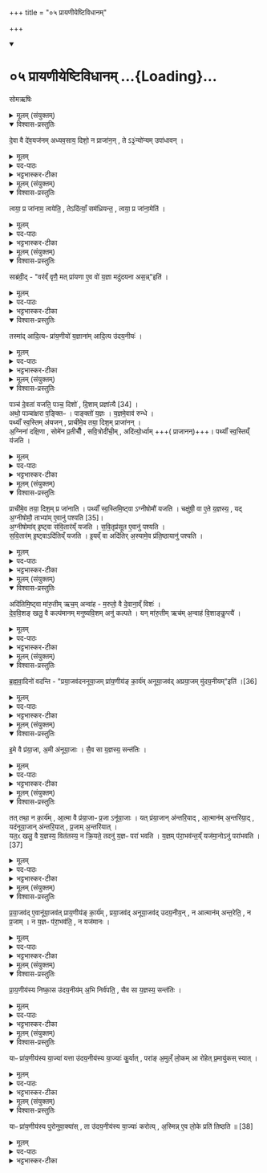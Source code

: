 +++
title = "०५ प्रायणीयेष्टिविधानम्"

+++
<div class="js_include" includetitle="true" newlevelforh1="1" unfilled url="/vedAH_yajuH/taittirIyam/sArasvata-vibhAgaH/saMhitA/sarva-prastutiH/6/1/05_prAyaNIyeShTividhAnam">
<details open><summary><h1>०५ प्रायणीयेष्टिविधानम् ...{Loading}...</h1></summary>

सोमऋषिः

<details><summary>मूलम् (संयुक्तम्)</summary>

दे॒वा वै दे॑व॒यज॑नमध्यव॒साय॒ दिशो॒ न प्राजा॑न॒न्तेऽ३॒॑ न्यो॑न्यमुपा॑धाव॒न्
</details>

<details open><summary>विश्वास-प्रस्तुतिः</summary>

दे॒वा वै दे॑व॒यज॑नम् अध्यव॒साय॒ दिशो॒ न प्राजा॑न॒न् , ते ऽ३॒॑न्यो॑न्यम् उपा॑धावन् ।
</details>

<details><summary>मूलम्</summary>

दे॒वा वै दे॑व॒यज॑नम् अध्यव॒साय॒ दिशो॒ न प्राजा॑न॒न् , ते ऽ३॒॑न्यो॑न्यम् उपा॑धावन् ।
</details>

<details><summary>पद-पाठः</summary>

दे॒वाः । वै । दे॒व॒यज॑न॒मिति॑ देव-यज॑नम् । अ॒ध्य॒व॒सायेत्य॑धि-अ॒व॒साय॑ । दिशः॑ । न । प्रेति॑ । अ॒जा॒न॒न् । ते । अ॒न्यः । अ॒न्यम् । उपेति॑ । अ॒धा॒व॒न् । 
</details>

<details><summary>भट्टभास्कर-टीका</summary>

1अत्र 'भद्रादभि श्रेयः' इत्यादीनां दीक्षितवादानां ब्राह्मणमौपानुवाक्यस्य प्रथमानुवाके द्रष्टव्यम् । अथ प्रायणीयोदयनीययोः कांश्चिद्विशेषान्विधातुमाह - देवा वै देवयजनमित्यादि ॥ देवा इज्यन्तेऽस्मिन्निति देवयजनम्; कृदुत्तरपदप्रकृतिस्वरत्वेन लित्स्वरः । देवा वै देवयजनमध्यवसाय 'अत्र देवा यष्टव्याः' इति स्थानविशेषाध्यवसायानन्तरं दिशः प्रागादिकाः न प्राजानन् इयं प्राचीयं दक्षिणेत्यादि निश्चेतुं नाशकुवन् । ततश्च व्यामुग्धचित्ताः दिग्विशेषापरिज्ञानेन प्राग्वंशादिकरणासमर्थाः अभवन् । ततस्ते अन्योन्यमुपाधावन् अन्यमन्योऽन्यं चान्य इत्येवं परस्परस्य समीपमगच्छन् । 'कर्मव्यतिहारे सर्वनाम्नो द्वे भवतः समासवच्च बहुलम् । यदा समासवत्तदा पूर्वस्य प्रथमैकवचनम्' इति रूपसिद्धिः ॥
</details>

<details><summary>मूलम् (संयुक्तम्)</summary>

त्वया॒ प्र जा॑नाम॒ त्वयेति॒ तेऽदि॑त्याँ॒ सम॑ध्रियन्त॒ त्वया॒ प्र जा॑ना॒मेति॒
</details>

<details open><summary>विश्वास-प्रस्तुतिः</summary>

त्वया॒ प्र जा॑नाम॒ त्वयेति॒ , तेऽदि॑त्याँ॒ सम॑ध्रियन्त॒ , त्वया॒ प्र जा॑ना॒मेति॑ ।
</details>

<details><summary>मूलम्</summary>

त्वया॒ प्र जा॑नाम॒ त्वयेति॒ , तेऽदि॑त्याँ॒ सम॑ध्रियन्त॒ , त्वया॒ प्र जा॑ना॒मेति॑ ।
</details>

<details><summary>पद-पाठः</summary>

त्वया॑ । प्रेति॑ । जा॒ना॒म॒ । त्वया॑ । इति॑ ।  
ते । अदि॑त्याम् । समिति॑ । अ॒ध्रि॒य॒न्त॒ ।  
त्वया॑ । प्रेति॑ । जा॒ना॒म॒ । इति॑ ।   

</details>

<details><summary>भट्टभास्कर-टीका</summary>

2केनाभिप्रायेणोपाधावन्नित्याह - त्वया प्र जानाम दिशः त्वं नो दिशः प्रज्ञापयेति वदन्तो देवास्मंभूय एकमुपाधावन्निति । उपगन्तव्यस्य वीप्स्यमानत्वाद्द्विर्वचनं - त्वया त्वया च [त्वयेति] । वीप्सायाश्च सुब्विषयत्वादाख्यातं न द्विरुच्यते । यथा - 'पुरुष इष्टकामुपादधात्पुरुष इष्टकाम्' इति । अथ देवा अन्यतोनुत्पन्नदिग्ज्ञानाः अदित्यां समघ्रियन्त अदितिसकाशे संभूयातिष्ठन्त त्वया प्र जानामेति । धृङ् अवस्थाने, तौदादिकः, 'रिङ्शयग्लिङ्क्षु' ॥
</details>

<details><summary>मूलम् (संयुक्तम्)</summary>

साब्र॑वी॒द्वर॑व्ँवृणै॒ मत्प्रा॑यणा ए॒व वो॑ य॒ज्ञा मदु॑दयना अस॒न्निति॒ तस्मा॑दादि॒त्यᳶ प्रा॑य॒णीयो॑ य॒ज्ञाना॑मादि॒त्य उ॑दय॒नीय॒ᳶ
</details>

<details open><summary>विश्वास-प्रस्तुतिः</summary>

साब्र॑वी॒द् - "वर॑व्ँ वृणै॒ मत् प्रा॑यणा ए॒व वो॑ य॒ज्ञा मदु॑दयना अस॒न्न्"इति॑ ।  
</details>

<details><summary>मूलम्</summary>

साब्र॑वी॒द् - "वर॑व्ँ वृणै॒ मत् प्रा॑यणा ए॒व वो॑ य॒ज्ञा मदु॑दयना अस॒न्न्"इति॑ ।  
</details>

<details><summary>पद-पाठः</summary>

सा । अ॒ब्र॒वी॒त् ।   
वर॑म् । वृ॒णै॒ ।   
मत्प्रा॑यणा॒ इति॒ मत्-प्रा॒य॒णाः॒ । ए॒व । वः॒ । य॒ज्ञाः । मदु॑दयना॒ इति॒ मत्-उ॒द॒य॒नाः॒ । अ॒स॒न् । इति॑ । 
</details>

<details><summary>भट्टभास्कर-टीका</summary>

3अधुना अदितिः दिशः प्रज्ञापयितुमना अब्रवीत् - वरं वृणै युष्मत्तः युष्माकं दिशः प्रज्ञापयिष्यामि यूयमिदमनुज्ञातुमर्हथ । कः पुनर्वर इत्याह - मत्वप्रायण इति ॥ प्रासंगिकमुदयनीयविषयं देवताविधानं, समानन्यायत्वात् । प्रयन्ति प्रारभंन्तेऽनेनेति प्रायणं प्रारम्भः देवता । उद्यन्ति उत्तिष्ठन्ति संस्थापयन्त्यनेनेति उदयनं समाप्तिः देवता । उभत्रापि करणे ल्युट्, सामान्यविवक्षया नपुंसकत्वम् । अहं प्रायणं येषामहमुदयनं येषामिति बहुव्रीहिः, 'त्वमावेकवचने' इति मादेशः । युष्माकं यज्ञाः मत्प्रायणा मदुदयना असन् सन्त्विति साऽब्रवीत्, वरं च देवेभ्यो लब्धवती ।
</details>

<details open><summary>विश्वास-प्रस्तुतिः</summary>

तस्मा॑द् आदि॒त्यᳶ प्रा॑य॒णीयो॑ य॒ज्ञाना॑म् आदि॒त्य उ॑दय॒नीयः॑ ।
</details>

<details><summary>मूलम्</summary>

तस्मा॑द् आदि॒त्यᳶ प्रा॑य॒णीयो॑ य॒ज्ञाना॑म् आदि॒त्य उ॑दय॒नीयः॑ ।
</details>

<details><summary>पद-पाठः</summary>

तस्मा॑त् । आ॒दि॒त्यः । प्रा॒य॒णीय॒ इति॑ प्र-अ॒य॒नीयः॑ । य॒ज्ञाना॑म् । आ॒दि॒त्यः । उ॒द॒य॒नीय॒ इत्यु॑त्-अ॒य॒नीयः॑ । 
</details>

<details><summary>भट्टभास्कर-टीका</summary>

तस्मात् यज्ञानां प्रायणीय उदयनीयश्च आदित्यः अदितिदेवत्यः । 'दित्यदिति' इति ण्यः । प्रायणीयः प्रारम्भयागः, उदयनीयस्समाप्तियागः । उभयत्रापि 'कृत्यल्युटो बहुलम्' इति करणे अनीयर्, 'उपोत्तमं रिति' इत्युपोत्तमस्योदात्तत्वम् । यद्वा - प्रायणं प्रारम्भः, उदयनं समाप्तिः, तत्र भवो याग इति ग्रहादित्वाच्छप्रत्ययः, प्रत्ययाद्युदात्तत्वम् ॥
</details>

<details><summary>मूलम् (संयुक्तम्)</summary>

पञ्च॑ दे॒वता॑ यजति॒ पञ्च॒ दिशो॑ दि॒शाम्प्रज्ञा॑त्यै [34]  
अथो॒ पञ्चा॑क्षरा प॒ङ्क्तिᳶ पाङ्क्तो॑ य॒ज्ञो य॒ज्ञमे॒वाव॑ रुन्द्धे॒ पथ्याँ॑ स्व॒स्तिम॑यज॒न्प्राची॑मे॒व तया॒ दिश॒म्प्राजा॑नन्न॒ग्निना॑ दक्षि॒णा सोमे॑न प्र॒तीचीँ॑ सवि॒त्रोदी॑ची॒मदि॑त्यो॒र्ध्वाम्पथ्याँ॑ स्व॒स्तिय्ँय॑जति॒
</details>

<details open><summary>विश्वास-प्रस्तुतिः</summary>

पञ्च॑ दे॒वता॑ यजति॒ पञ्च॒ दिशो॑ , दि॒शाम् प्रज्ञा॑त्यै [34] ।  
अथो॒ पञ्चा॑क्षरा प॒ङ्क्तिᳶ । पाङ्क्तो॑ य॒ज्ञः । य॒ज्ञमे॒वाव॑ रुन्धे ।  
पथ्याँ॑ स्व॒स्तिम् अ॑यजन् , प्राची॑मे॒व तया॒ दिश॒म् प्राजा॑नन् ।  
अ॒ग्निना॑ दक्षि॒णा , सोमे॑न प्र॒तीचीँ॑ , सवि॒त्रोदी॑ची॒म् , अदि॑त्यो॒र्ध्वाम्  +++( प्राजानन्)+++।
पथ्याँ॑ स्व॒स्तिय्ँ य॑जति ।
</details>

<details><summary>मूलम्</summary>

पञ्च॑ दे॒वता॑ यजति॒ पञ्च॒ दिशो॑ , दि॒शाम् प्रज्ञा॑त्यै [34] ।  
अथो॒ पञ्चा॑क्षरा प॒ङ्क्तिᳶ । पाङ्क्तो॑ य॒ज्ञः । य॒ज्ञमे॒वाव॑ रुन्धे ।  
पथ्याँ॑ स्व॒स्तिम् अ॑यजन् , प्राची॑मे॒व तया॒ दिश॒म् प्राजा॑नन् ।  
अ॒ग्निना॑ दक्षि॒णा , सोमे॑न प्र॒तीचीँ॑ , सवि॒त्रोदी॑ची॒म् , अदि॑त्यो॒र्ध्वाम्  +++( प्राजानन्)+++।
पथ्याँ॑ स्व॒स्तिय्ँ य॑जति ।
</details>

<details><summary>पद-पाठः</summary>

पञ्च॑ । दे॒वताः॑ । य॒ज॒ति॒ । पञ्च॑ । दिशः॑ । दि॒शाम् । प्रज्ञा॑त्या॒ इति॒ प्र-ज्ञा॒त्यै॒ ।  [34]  

अथो॒ इति॑ । पञ्चा॑क्ष॒रेति॒ पञ्च॑-अ॒क्ष॒रा॒ । प॒ङ्क्तिः । पाङ्क्तः॑ । य॒ज्ञः । य॒ज्ञम् । ए॒व । अवेति॑ । रु॒न्द्धे॒ ।  

पथ्या॑म् । स्व॒स्तिम् । अ॒य॒ज॒न् । प्राची॑म् । ए॒व । तया॑ । दिश॑म् । प्रेति॑ । अ॒जा॒न॒न् ।  

अ॒ग्निना॑ । द॒क्षि॒णा । सोमे॑न । प्र॒तीची॑म् । स॒वि॒त्रा । उदी॑चीम् । अदि॑त्या । ऊ॒र्ध्वाम् । पथ्या॑म् । स्व॒स्तिम् । य॒ज॒ति॒ ।  
</details>

<details><summary>भट्टभास्कर-टीका</summary>

4पञ्चेत्यादिविधिः ॥ ताश्च वक्ष्यमाणाः पथ्यास्वस्त्यादयो वेदितव्याः । दिशाम् । 'सावेकाचः' इति विभक्तेरुदात्तत्वम् । प्रज्ञात्यै प्रज्ञानाय भवति देवतायागः । 'तादौ च' इति गतेः प्रत्कृतिस्वरत्वम् । अथो इति । अपि चेत्यर्थः । पाङ्क्तत्वं यज्ञस्योक्तम् । पङ्क्तिशब्द उत्सादिः । पञ्चानां योगो यज्ञावरुद्ध्यै च भवति । काः पुनस्ता देवता इत्याह - पथ्यामित्यादि । पथि साधु पथ्या प्रजानां हितंकरः आदित्य इति केचित् । उषा इत्यन्ये । प्रजापतिरित्यपरे । अस्तेः 'क्तिचूक्तौ च संज्ञायाम्' इति क्तिच्, छान्दसो भूभावाभावः । 'छन्दस्युभयथा' इति सार्वधातुकत्वाद्वा । असतेर्वा क्तिचि 'तितुत्र' इतीट्प्रतिषेधः । तया देवतया प्राचीं प्राजानन् । प्राच्यादयश्शब्दा व्युत्पादिताः । अग्निनेत्यादि । अग्निमयजन् तेन दक्षिणामजानन् । एवं सर्वत्र । दक्षिणशब्दाद्द्वितीयैकवचनस्याजादेशः । यस्मादेवं पथ्यास्वस्त्यादीनां यागेन देवाः प्राच्याद्याः प्राजानन् तस्मात्पथ्यां स्वस्तिं यजति यजेत् इत्यादयो विधयः ॥
</details>

<details><summary>मूलम् (संयुक्तम्)</summary>

प्राची॑मे॒व तया॒ दिश॒म्प्र जा॑नाति॒ पथ्याँ॑ स्व॒स्तिमि॒ष्ट्वाग्नीषोमौ॑ यजति॒ चक्षु॑षी॒ वा ए॒ते य॒ज्ञस्य॒ यद॒ग्नीषोमौ॒ ताभ्या॑मे॒वानु॑ पश्यति [35]  
अ॒ग्नीषोमा॑वि॒ष्ट्वा स॑वि॒तार॑य्ँयजति सवि॒तृप्र॑सूत ए॒वानु॑ पश्यति सवि॒तार॑मि॒ष्ट्वादि॑तिय्ँयजती॒यव्ँ वा अदि॑तिर॒स्यामे॒व प्र॑ति॒ष्ठायानु॑ पश्य॒त्य्
</details>

<details open><summary>विश्वास-प्रस्तुतिः</summary>

प्राची॑मे॒व तया॒ दिश॒म् प्र जा॑नाति ।
पथ्याँ॑ स्व॒स्तिमि॒ष्ट्वा ऽग्नीषोमौ॑ यजति ।
चक्षु॑षी॒ वा ए॒ते य॒ज्ञस्य॒ ,
यद् अ॒ग्नीषोमौ॒ ताभ्या॑म् ए॒वानु॑ पश्यति [35]।  
अ॒ग्नीषोमा॑व् इ॒ष्ट्वा स॑वि॒तार॑य्ँ यजति ।
स॒वि॒तृप्र॑सूत ए॒वानु॑ पश्यति ।  
स॒वि॒तार॑म् इ॒ष्ट्वाऽदि॑तिय्ँ यजति ।
इ॒यव्ँ वा अदि॑तिर् अ॒स्यामे॒व प्र॑ति॒ष्ठायानु॑ पश्यति ।
</details>

<details><summary>मूलम्</summary>

प्राची॑मे॒व तया॒ दिश॒म् प्र जा॑नाति ।
पथ्याँ॑ स्व॒स्तिमि॒ष्ट्वा ऽग्नीषोमौ॑ यजति ।
चक्षु॑षी॒ वा ए॒ते य॒ज्ञस्य॒ ,
यद् अ॒ग्नीषोमौ॒ ताभ्या॑म् ए॒वानु॑ पश्यति [35]।  
अ॒ग्नीषोमा॑व् इ॒ष्ट्वा स॑वि॒तार॑य्ँ यजति ।
स॒वि॒तृप्र॑सूत ए॒वानु॑ पश्यति ।  
स॒वि॒तार॑म् इ॒ष्ट्वाऽदि॑तिय्ँ यजति ।
इ॒यव्ँ वा अदि॑तिर् अ॒स्यामे॒व प्र॑ति॒ष्ठायानु॑ पश्यति ।
</details>

<details><summary>पद-पाठः</summary>

प्राची॑म् । ए॒व । तया॑ । दिश॑म् । प्रेति॑ । जा॒ना॒ति॒ । 

पथ्या॑म् । स्व॒स्तिम् । इ॒ष्ट्वा । अ॒ग्नीषोमा॒वित्य॒ग्नी-सोमौ॑ । य॒ज॒ति॒ । 

चक्षु॑षी॒ इति॑ । वै । ए॒ते । य॒ज्ञस्य॑ । यत् । अ॒ग्नीषोमा॒वित्य॒ग्नी-सोमौ॑ । ताभ्या॑म् । ए॒व । अन्विति॑ । प॒श्य॒ति॒ । [35]  

अ॒ग्नीषोमा॒वित्य॒ग्नी-सोमौ॑ । इ॒ष्ट्वा । स॒वि॒तार॑म् । य॒ज॒ति॒ । 

स॒वि॒तृप्र॑सूत॒ इति॑ सवि॒तृ-प्र॒सू॒तः॒ । ए॒व । अन्विति॑ । प॒श्य॒ति॒ । 

स॒वि॒तार॑म् । इ॒ष्ट्वा । अदि॑तिम् । य॒ज॒ति॒ । 

इ॒यम् । वै । अदि॑तिः । अ॒स्याम् । ए॒व । प्र॒ति॒ष्ठायेति॑ प्रति-स्थाय॑ । अन्विति॑ । प॒श्य॒ति॒ ।
</details>

<details><summary>भट्टभास्कर-टीका</summary>

5प्राचीमेवेत्यादीनि फलानि ॥ अग्नीषोमौ । 'ईदग्नेः' इतीत्वम्, 'अग्नेस्तुत्स्तोमसोमाः' इति षत्वम्; 'देवताद्वन्द्वे च' इति द्वयोर्युगपत्प्रकृतिस्वरत्वम् । चक्षुषी इत्यादि । यज्ञचक्षुर्भूताभ्यां ताभ्यामनुपश्यति अनुक्रमेण जानाति, अनन्तरे दिशौ दक्षिणां प्रतीचीं च जानाति । सवितृप्रसूतः सवित्रा प्रेरितः अनुज्ञातो षा अनन्तरामुदींची दिशं जानाति । 'तृतीया कर्मणि' इति पूर्वपदप्रकृतिस्वरत्वम् । इयमित्यादि । अस्यां पृथिव्यां प्रतिष्ठाय प्रतिष्ठितो भूत्वा अनन्तरामूर्ध्वां दिशं जानाति । अत्र सर्वत्रेष्ट्वेति क्त्वाप्रत्ययेन यष्टव्यानां देवतानां क्रमं दर्शयति ॥
</details>

<details><summary>मूलम् (संयुक्तम्)</summary>

अदि॑तिमि॒ष्ट्वा मा॑रु॒तीमृच॒मन्वा॑ह म॒रुतो॒ वै दे॒वाना॒व्ँविशो॑ देववि॒शङ्खलु॒ वै कल्प॑मानम्मनुष्यवि॒शमनु॑ कल्पते॒ यन्मा॑रु॒तीमृच॑म॒न्वाह॑ वि॒शाङ्कॢप्त्यै॑
</details>

<details open><summary>विश्वास-प्रस्तुतिः</summary>

अदि॑तिमि॒ष्ट्वा मा॑रु॒तीम् ऋच॒म् अन्वा॑ह - म॒रुतो॒ वै दे॒वाना॒व्ँ विशः॑ ।  
दे॒व॒वि॒शङ् खलु॒ वै कल्प॑मानम् मनुष्यवि॒शम् अनु॑ कल्पते । यन् मा॑रु॒तीम् ऋच॑म् अ॒न्वाह॑ वि॒शाङ्कॢप्त्यै॑ ।
</details>

<details><summary>मूलम्</summary>

अदि॑तिमि॒ष्ट्वा मा॑रु॒तीम् ऋच॒म् अन्वा॑ह - म॒रुतो॒ वै दे॒वाना॒व्ँ विशः॑ ।  
दे॒व॒वि॒शङ् खलु॒ वै कल्प॑मानम् मनुष्यवि॒शम् अनु॑ कल्पते । यन् मा॑रु॒तीम् ऋच॑म् अ॒न्वाह॑ वि॒शाङ्कॢप्त्यै॑ ।
</details>

<details><summary>पद-पाठः</summary>

अदि॑तिम् । इ॒ष्ट्वा । मा॒रु॒तीम् । ऋच॑म् । अन्विति॑ । आ॒ह॒ ।  

म॒रुतः॑ । वै । दे॒वाना॑म् । विशः॑ ।  

दे॒व॒वि॒शमिति॑ देव-वि॒शम् । खलु॑ । वै । कल्प॑मानम् । म॒नु॒ष्य॒वि॒शमिति॑ मनुष्य-वि॒शम् । अन्विति॑ । क॒ल्प॒ते॒ । 

यत् । मा॒रु॒तीम् । ऋच॑म् । अ॒न्वाहेत्य॑नु-आह॑ । वि॒शाम् । कॢप्त्यै॑ । 

</details>

<details><summary>भट्टभास्कर-टीका</summary>

6अदितिमिष्ट्वेत्यादि ॥ मारुत्या अनुवचनविधिः । यां कांचिन्मरुद्देवत्यामन्वाह । विशः प्रजाः प्रकृतयः । देवविशमित्यादि । देवानां विशो देवविशम् । मनुष्याणां विशो मनुष्यविशम् । जातावेकवचनम्, 'अच्' इति योगाविभागात्समासान्तः । यथोक्तम् - 'अन्यत्रापि दृश्यते' इति । लिङ्गस्वाभाव्यान्नपुंसकत्वम्, यथोक्तं - 'लिङ्गमशिष्यम्' इति । अयमर्थः - यदा देवानां विशः कल्पन्ते संपद्यन्ते तदा तेनैव हेतुना लक्षणेन वा मनुष्याणां विशः कल्पन्ते संपन्ना भवन्ति । लक्षणेनोः कर्मप्रवचनीयत्वम् । तस्मान्मारुत्या अनुवचनं विशां कॢप्त्यै भवति ॥
</details>

<details><summary>मूलम् (संयुक्तम्)</summary>

ब्रह्मवा॒दिनो॑ वदन्ति प्रया॒जव॑दननूया॒जम्प्रा॑य॒णीय॑ङ्का॒र्य॑मनूया॒जव॑त् [36]  
अ॒प्र॒या॒जमु॑दय॒नीय॒मिति
</details>

<details open><summary>विश्वास-प्रस्तुतिः</summary>

ब्र॒ह्म॒वा॒दिनो॑ वदन्ति - "प्रया॒जव॑दननूया॒जम् प्रा॑य॒णीय॑ङ् का॒र्य॑म् अनूया॒जव॑द् अप्रया॒जम् मु॑दय॒नीयम्"इति॑  ।[36]
</details>

<details><summary>मूलम्</summary>

ब्र॒ह्म॒वा॒दिनो॑ वदन्ति - "प्रया॒जव॑दननूया॒जम् प्रा॑य॒णीय॑ङ् का॒र्य॑म् अनूया॒जव॑द् अप्रया॒जम् मु॑दय॒नीयम्"इति॑  ।[36]
</details>

<details><summary>पद-पाठः</summary>

ब्र॒ह्म॒वा॒दिन॒ इति॑ ब्रह्म-वा॒दिनः॑ । व॒द॒न्ति॒ ।   

प्र॒या॒जव॒दिति॑ प्रया॒ज-व॒त् । अ॒न॒नू॒या॒जमित्यन॑नु-या॒जम् । प्रा॒य॒णीय॒मिति॑ प्र-अ॒य॒नीय॑म् । का॒र्य॑म् । अ॒नू॒या॒जव॒दित्य॑नूया॒ज-व॒त् । [36]  अ॒प्र॒या॒जमित्य॑प्र-या॒जम् । उ॒द॒य॒नीय॒मित्यु॑त्-अ॒य॒नीय॑म् । इति॑ । 
</details>

<details><summary>भट्टभास्कर-टीका</summary>

7ब्रह्मवादिन इत्यादि ॥ प्रारम्भे यष्टव्याः प्रयाजाः । अनु पश्चात् समाप्तौ यष्टव्याः अनूयाजाः । 'प्रयाजानूयाजौ यज्ञाङ्गे' इति कुत्वाभावो निपात्यते, थाथादिनोत्तरपदान्तोदात्तत्वम् । 'उपसर्गस्य घञ्यमनुष्ये बहुलम्' इत्यनोर्दीर्घत्वम् । प्रयाजयुक्तमविद्यमानानूयाजं प्रायणीयं कार्यं अनूयाजयुक्तमविद्यमानप्रयाजमुदयनीयं कार्यमिति ब्रह्मवादिन आहुः । अत्र पूर्वयोः 'नञ्सुभ्याम्' इत्युत्तरपदान्तोदात्तत्वम् । प्रायणीयोदयनीयशब्दौ अर्धर्चादिद्रष्टव्यौ ॥
</details>

<details><summary>मूलम् (संयुक्तम्)</summary>

इ॒मे वै प्र॑या॒जा अ॒मी अ॑नूया॒जास्सैव सा य॒ज्ञस्य॒ सन्त॑ति॒स्
</details>

<details open><summary>विश्वास-प्रस्तुतिः</summary>

इ॒मे वै प्र॑या॒जा, अ॒मी अ॑नूया॒जाः ।
सै॒व सा य॒ज्ञस्य॒ सन्त॑तिः ।
</details>

<details><summary>मूलम्</summary>

इ॒मे वै प्र॑या॒जा, अ॒मी अ॑नूया॒जाः ।
सै॒व सा य॒ज्ञस्य॒ सन्त॑तिः ।
</details>

<details><summary>पद-पाठः</summary>

इ॒मे । वै । प्र॒या॒जा इति॑ प्र-या॒जाः । अ॒मी इति॑ । अ॒नू॒या॒जा इत्य॑नु-या॒जाः । सा । ए॒व । सा । य॒ज्ञस्य॑ । सन्त॑ति॒रिति॒ सम्-त॒तिः॒ ।
</details>

<details><summary>भट्टभास्कर-टीका</summary>

8अथ ब्रह्मवादिन उक्तेऽर्थे कारणं वदन्ति - इमे इत्यादि ॥ सन्निहितपुरोवर्तिविषय इदंशब्दः, विपरीतविषयोदश्शब्दः । अयमर्थः - इमे प्रयाजाः अस्मिन् यागारम्भकाले सन्निहिताः प्रयाजाः । अमी अनूयाजाः उत्तरस्मिन् यागसमाप्तिकाले भविष्यन्त्यनूयाजाः । तस्मात्सैव प्रायणीये प्रयाजप्रभृति प्रवृत्ता सा यज्ञस्य सन्ततिः । या उदयनीयानूयाजकाले सन्तन्यते । एतावन्तं कालमेकैकाविच्छेदेन यज्ञस्य सन्ततिः संपन्ना भवति । अन्यथा यदि प्रायणीये अनूयाजास्स्युः, तेषां यज्ञसमाप्तिविषयत्वात् यज्ञसन्ततिः प्रस्तुता विच्छिन्ना स्यात् । अथ यद्युदयनीये प्रयाजास्स्युः तेषां यज्ञारम्भविषयत्वात् प्रस्तुतयज्ञसन्ततिविच्छिदोनेनानुमीयते । तस्मादुभयाभावात् सैव सा यज्ञस्य सन्ततिर्भवति । यद्वा - इमे वै प्रयाजा आरम्भयागाः खलु प्रयाजाः, तस्मात्त एवारम्भयागे प्रायणीये स्युरिति युज्यते । अथामी अनूयाजाः समाप्तियागाः, त एव समाप्तियागाः उदयनीये भवितुमर्हन्तीत्यर्थः । एतदेव समर्थयते - सैवेति । सैव हि यज्ञस्य प्रायणनीयस्य सैवोदयनीयस्य च सन्ततिरिति । यद्वा - इमे इदंरूपाः भूलोकात्मानः प्रयाजाः । अमी अदोरूपाः स्वर्लोकात्मानोनूयाजाः । सैव सा उदयनीयसमाप्तिः एतल्लोकसंबन्धिन्येव यज्ञस्य सन्ततिर्भवति, तथा यजमानोस्मिन् लोके प्रतिष्ठितो भवतीति ॥
</details>

<details><summary>मूलम् (संयुक्तम्)</summary>

तत्तथा॒ न का॒र्य॑मा॒त्मा वै प्र॑या॒जाᳶ प्र॒जानू॑या॒जा यत्प्र॑या॒जान॑न्तरि॒यादा॒त्मान॑म॒न्तरि॑या॒द्यद॑नूया॒जान॑न्तरि॒यात्प्र॒जाम॒न्तरि॑या॒द्यत॒ᳵ खलु॒ वै य॒ज्ञस्य॒ वित॑तस्य॒ न क्रि॒यते॒ तदनु॑ य॒ज्ञᳶ परा॑ भवति य॒ज्ञम्प॑रा॒भव॑न्त॒य्ँयज॑मा॒नोऽनु॑ [37]  
परा॑भवति
</details>

<details open><summary>विश्वास-प्रस्तुतिः</summary>

तत् तथा॒ न का॒र्य॑म् , आ॒त्मा वै प्र॑या॒जाᳶ प्र॒जा ऽनू॑या॒जाः । यत् प्र॑या॒जान् अ॑न्तरि॒याद् , आ॒त्मान॑म् अ॒न्तरि॑या॒द् , यद॑नूया॒जान् अ॑न्तरि॒यात् , प्र॒जाम् अ॒न्तरि॑यात् ।  
यत॒ᳵ खलु॒ वै य॒ज्ञस्य॒ वित॑तस्य॒ न क्रि॒यते॒ तदनु॑ य॒ज्ञᳶ परा॑ भवति ।
य॒ज्ञम् प॑रा॒भव॑न्त॒य्ँ यज॑मा॒नोऽनु॑ परा॑भवति ।[37]  
</details>

<details><summary>मूलम्</summary>

तत् तथा॒ न का॒र्य॑म् , आ॒त्मा वै प्र॑या॒जाᳶ प्र॒जा ऽनू॑या॒जाः । यत् प्र॑या॒जान् अ॑न्तरि॒याद् , आ॒त्मान॑म् अ॒न्तरि॑या॒द् , यद॑नूया॒जान् अ॑न्तरि॒यात् , प्र॒जाम् अ॒न्तरि॑यात् ।  
यत॒ᳵ खलु॒ वै य॒ज्ञस्य॒ वित॑तस्य॒ न क्रि॒यते॒ तदनु॑ य॒ज्ञᳶ परा॑ भवति ।
य॒ज्ञम् प॑रा॒भव॑न्त॒य्ँ यज॑मा॒नोऽनु॑ परा॑भवति ।[37]  
</details>

<details><summary>पद-पाठः</summary>

तत् । तथा॑ । न । का॒र्य॑म् । आ॒त्मा । वै । प्र॒या॒जा इति॑ प्र-या॒जाः । प्र॒जेति॑ प्र-जा । अ॒नू॒या॒जा इत्य॑नु-या॒जाः । यत् । प्र॒या॒जानिति॑ प्र-या॒जान् । अ॒न्त॒रि॒यादित्य॑न्तः-इ॒यात् । आ॒त्मान॑म् । अ॒न्तः । इ॒या॒त् । यत् । अ॒नू॒या॒जानित्य॑नु-या॒जान् । अ॒न्त॒रि॒यादित्य॑न्तः-इ॒यात् । प्र॒जामिति॑ प्र-जाम् । अ॒न्तः । इ॒या॒त् । 

यतः॑ । खलु॑ । वै । य॒ज्ञस्य॑ । वित॑त॒स्येति॒ वि-त॒त॒स्य॒ । न । क्रि॒यते॑ । तत् । अन्विति॑ । य॒ज्ञः । परेति॑ । भ॒व॒ति॒ । 

य॒ज्ञम् । प॒रा॒भव॑न्त॒मिति॑ परा-भव॑न्तम् । यज॑मानः । अन्विति॑ । [37]  परेति॑ । भ॒व॒ति॒ । 
</details>

<details><summary>भट्टभास्कर-टीका</summary>

9एवं देवतासाम्येनानयोर्यागयोरैक्यं मन्यमानैः ब्रह्मवादिभिरुक्ते एतद्दूषयति - तत्तथेति ॥ अयमभिप्रायः - भिन्नावेतौ यागौ भिन्नकालौ व्यवहितौ च । न च देवताया अभेदमात्रेणैकत्वं भवति अध्वरकल्पवदिति । यथोक्तं ब्रह्मवादिभिस्तथा न कर्तव्यं; कुत इत्याह - आत्मेत्यादि । प्रथमजातत्वादात्मत्वम्, पश्चाज्जातत्वात्प्रजात्वम् । अन्तरियात् विनाशयेत् । तस्मादन्यतरान्तरयेऽन्यतरान्तरयस्स्यात् । यच्चोक्तं यज्ञसन्ततिस्संपन्ना भवतीति तदपि नेत्याह - यतः खल्विति । यज्ञस्य विततस्य अप्रतिषिद्धप्रसरस्य यतः प्रदेशात्प्रभृति न क्रियते तदनु यज्ञः पराभवति । यज्ञं पराभवन्तं यजमानोनुपराभवति । तस्मादसमीचीनं ब्रह्मवादिवचनमिति ॥
</details>

<details><summary>मूलम् (संयुक्तम्)</summary>

प्रया॒जव॑दे॒वानू॑या॒जव॑त्प्राय॒णीय॑ङ्का॒र्य॑म्प्रया॒जव॑दनूया॒जव॑दुदय॒नीय॒न्नात्मान॑मन्त॒रेति॒ न प्र॒जान्न य॒ज्ञᳶ प॑रा॒भव॑ति॒ न यज॑मानᳶ
</details>

<details open><summary>विश्वास-प्रस्तुतिः</summary>

प्र॒या॒जव॑द् ए॒वानू॑या॒जव॑त् प्राय॒णीय॑ङ् का॒र्य॑म् , प्रया॒जव॑द् अनूया॒जव॑द् उदय॒नीय॒न् ,
न आत्मान॑म् अन्त॒रेति॒ , न प्र॒जाम् ।
न य॒ज्ञᳶ प॑रा॒भव॑ति॒ , न यज॑मानः ।
</details>

<details><summary>मूलम्</summary>

प्र॒या॒जव॑द् ए॒वानू॑या॒जव॑त् प्राय॒णीय॑ङ् का॒र्य॑म् , प्रया॒जव॑द् अनूया॒जव॑द् उदय॒नीय॒न् ,
न आत्मान॑म् अन्त॒रेति॒ , न प्र॒जाम् ।
न य॒ज्ञᳶ प॑रा॒भव॑ति॒ , न यज॑मानः ।
</details>

<details><summary>पद-पाठः</summary>

प्र॒या॒जव॒दिति॑ प्रया॒ज-व॒त् । ए॒व । अ॒नू॒या॒जव॒दित्य॑नूया॒ज-व॒त् । प्रा॒य॒णीय॒मिति॑ प्र-अ॒य॒नीय॑म् । का॒र्य॑म् ।   
प्र॒या॒जव॒दिति॑ प्रया॒ज-व॒त् । अ॒नू॒या॒जव॒दित्य॑नूया॒ज-व॒त् । उ॒द॒य॒नीय॒मित्यु॑त्-अ॒य॒नीय॑म् ।   
न । आ॒त्मान॑म् । अ॒न्त॒रेतीत्य॑न्तः-एति॑ । न । प्र॒जामिति॑ प्र-जाम् । न । य॒ज्ञः । प॒रा॒भव॒तीति॑ परा-भव॑ति । न । यज॑मानः ।
</details>

<details><summary>भट्टभास्कर-टीका</summary>

10कथं तर्हि कर्तव्यमित्याह - प्रयाजवदेवेत्यादि ॥ उभयमुभयवदेव कर्तव्यमिति नात्मानं न च प्रजामन्तरेति, न यज्ञो न च यजमानः पराभवति ॥
</details>

<details><summary>मूलम् (संयुक्तम्)</summary>

प्राय॒णीय॑स्य निष्का॒स उ॑दय॒नीय॑म॒भि निर्व॑पति॒ सैव सा य॒ज्ञस्य॒ सन्त॑ति॒र्
</details>

<details open><summary>विश्वास-प्रस्तुतिः</summary>

प्रा॒य॒णीय॑स्य निष्का॒स उ॑दय॒नीय॑म् अ॒भि निर्व॑पति॒ ,
सैव सा य॒ज्ञस्य॒ सन्त॑तिः ।
</details>

<details><summary>मूलम्</summary>

प्रा॒य॒णीय॑स्य निष्का॒स उ॑दय॒नीय॑म् अ॒भि निर्व॑पति॒ ,
सैव सा य॒ज्ञस्य॒ सन्त॑तिः ।
</details>

<details><summary>पद-पाठः</summary>

प्रा॒य॒णीय॒स्येति॑ प्र-अ॒य॒नीय॑स्य । नि॒ष्का॒से । उ॒द॒य॒नीय॒मित्यु॑त्-अ॒य॒नीय॑म् । अ॒भि । निरिति॑ । व॒प॒ति॒ । सा । ए॒व । सा । य॒ज्ञस्य॑ । सन्त॑ति॒रिति॒ सम्-त॒तिः॒ । 
</details>

<details><summary>भट्टभास्कर-टीका</summary>

11यज्ञसन्ततिमपि दर्शयाम इत्याह - प्रायणीयस्य निष्कास इति विधिः ॥ प्रायणीयस्य निष्कासे स्थाल्यां मेक्षणे च लग्नं यदन्नकल्पमन्नं तस्योपर्युदयनीयं निर्वपति । एतेन प्रायणीयोदयनीययोरेका यज्ञस्य सन्ततिः कृता भवति ॥
</details>

<details><summary>मूलम् (संयुक्तम्)</summary>

याᳶ प्रा॑य॒णीय॑स्य या॒ज्या॑ यत्ता उ॑दय॒नीय॑स्य या॒ज्याः॑ कु॒र्यात्परा॑ङ॒मुल्ँ लो॒कमा रो॑हेत्प्र॒मायु॑कस्स्या॒द्
</details>

<details open><summary>विश्वास-प्रस्तुतिः</summary>

याᳶ प्रा॑य॒णीय॑स्य या॒ज्या॑ यत्ता उ॑दय॒नीय॑स्य या॒ज्याः॑ कु॒र्यात् , परा॑ङ् अ॒मुल्ँ लो॒कम् आ रो॑हेत् प्र॒मायु॑कस् स्यात् ।
</details>

<details><summary>मूलम्</summary>

याᳶ प्रा॑य॒णीय॑स्य या॒ज्या॑ यत्ता उ॑दय॒नीय॑स्य या॒ज्याः॑ कु॒र्यात् , परा॑ङ् अ॒मुल्ँ लो॒कम् आ रो॑हेत् प्र॒मायु॑कस् स्यात् ।
</details>

<details><summary>पद-पाठः</summary>

याः । प्रा॒य॒णीय॒स्येति॑ प्र-अ॒य॒नीय॑स्य । या॒ज्याः॑ । यत् । ताः । उ॒द॒य॒नीय॒स्येत्यु॑त्-अ॒य॒नीय॑स्य । या॒ज्याः॑ । कु॒र्यात् । पराङ्॑ । अ॒मुम् । लो॒कम् । एति॑ । रो॒हे॒त् । प्र॒मायु॑क॒ इति॑ प्र-मायु॑कः । स्या॒त् । 
</details>

<details><summary>भट्टभास्कर-टीका</summary>

12अत्र तैर्ब्रह्मवादिभिर्यदुक्तं 'याः प्रायणीयस्य याज्यास्ता एवोदयनीयस्य याज्याः कार्याः' इति तदपि दूषयति - यत् यदि तथा कुर्यात् पराङपुनरावृत्त एव एनं लोकं मुक्त्वा अमुमूर्ध्वलोकमारोहेत्; ततश्च प्रमायुकः परागतासुः स्यात् । यजत्याभिरिति याज्याः, 'कृत्यल्युटो बहुलम्' इति करणे ल्युट्, 'यजयाचरुचप्रवचर्चश्च' इति कुत्वाभावः । पराऽञ्चतीति पराङ्, ऋत्विगादिना क्विनि अनुनासिकलोपे संयोगान्तलोपे च 'क्विन्प्रत्ययस्य कुः' इति कुत्वम्, 'अनिगन्तोञ्चतावप्रत्यये' इति गतेः प्रकृतिस्वरत्वम् । मीयतेः छान्दस उकञ्, कृदुत्तरपदप्रकृतिस्वरत्वम् ॥
</details>

<details><summary>मूलम् (संयुक्तम्)</summary>

याᳶ प्रा॑य॒णीय॑स्य पुरोनुवा॒क्या॑स्ता उ॑दय॒नीय॑स्य या॒ज्याः॑ करोत्य॒स्मिन्ने॒व लो॒के प्रति॑ तिष्ठति ॥ [38]  
</details>

<details open><summary>विश्वास-प्रस्तुतिः</summary>

याᳶ प्रा॑य॒णीय॑स्य पुरोनुवा॒क्या॑स् , ता उ॑दय॒नीय॑स्य या॒ज्याः॑ करोत्य् ,
अ॒स्मिन्न् ए॒व लो॒के प्रति॑ तिष्ठति ॥ [38]  
</details>

<details><summary>मूलम्</summary>

याᳶ प्रा॑य॒णीय॑स्य पुरोनुवा॒क्या॑स् , ता उ॑दय॒नीय॑स्य या॒ज्याः॑ करोत्य् ,
अ॒स्मिन्न् ए॒व लो॒के प्रति॑ तिष्ठति ॥ [38]  
</details>

<details><summary>पद-पाठः</summary>

याः । प्रा॒य॒णीय॒स्येति॑ प्र-अ॒य॒नीय॑स्य । पु॒रो॒नु॒वा॒क्या॑ इति॑ पुरः-अ॒नु॒वा॒क्याः॑ । ताः । उ॒द॒य॒नीय॒स्येत्यु॑त्-अ॒य॒नीय॑स्य । या॒ज्याः॑ । क॒रो॒ति॒ । अ॒स्मिन् । ए॒व । लो॒के । प्रतीति॑ । ति॒ष्ठ॒ति॒ ॥ [38]  
</details>

<details><summary>भट्टभास्कर-टीका</summary>

13एवं परोक्तं दूषयित्वा स्वसिद्धिमाह - याः प्रायणीयस्य पुरोनुवाक्या इत्यादिविधिः ॥ पुरस्तादनूच्यन्ते इति पुरोनुवाक्याः पथ्यास्वस्त्यादीनाम् । ण्यति कृदुत्तरपदप्रकृतिस्वरत्वम् । याः प्रायणीयस्य याज्याः ता उदयनीयस्य पुरोनुवाक्याः कुर्यादित्ययमपि गम्यते । उक्तदोषाभावमिदानीमाह - अस्मिन्नित्यादि । यागान्ते न्यायप्राप्तयाज्यां मुक्त्वा प्रायणीयपुरोनुवाक्यास्वीकारेणामुष्माल्लोकादिमं लोकमागत इवायं भवतीति पुनरावृत्तोस्मिन्नेव लोके प्रतितिष्ठतीति; दीर्घायुर्भवतीति यावत् । 'ऊडिदम्' इत्यादिना इदमो विभक्तेरुदात्तत्वम् ॥

इति षष्ठे प्रथमे पञ्चमोनुवाकः ॥  
</details>
</details>
</div>